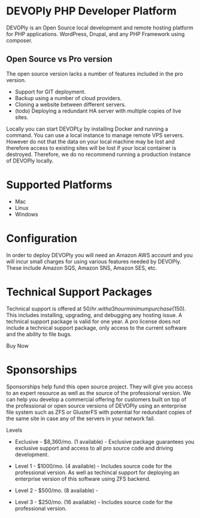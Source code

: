 # DEVOPly PHP Developer Platform


DEVOPly is an Open Source local development and remote hosting platform for PHP applications. WordPress, Drupal, and any PHP Framework using composer.

## Open Source vs Pro version

The open source version lacks a number of features included in the pro version.
* Support for GIT deployment.
* Backup using a number of cloud providers.
* Cloning a website between different servers.
* (todo) Deploying a redundant HA server with multiple copies of live sites.

Locally you can start DEVOPLy by installing Docker and running a command. You can use a local instance to manage remote VPS servers. However do not that the data on your local machine may be lost and therefore access to existing sites will be lost if your local container is destroyed. Therefore, we do no recommend running a production instance of DEVOPly locally.

# Supported Platforms
* Mac
* Linux
* Windows

# Configuration

In order to deploy DEVOPly you will need an Amazon AWS account and you will incur small charges for using various features needed by DEVOPly. These include Amazon SQS, Amazon SNS, Amazon SES, etc.

# Technical Support Packages

Technical support is offered at $50/hr. with a 3 hour minimum purchase ($150). This includes installing, upgrading, and debugging any hosting issue. A technical support package is valid for one year. A pro license does not include a technical support package, only access to the current software and the ability to file bugs.

Buy Now

# Sponsorships

Sponsorships help fund this open source project. They will give you access to an expert resource as well as the source of the professional version. We can help you develop a commercial offering for customers built on top of the professional or open source versions of DEVOPly using an enterprise file system such as ZFS or GlusterFS with potential for redundant copies of the same site in case any of the servers in your network fail.

Levels

* Exclusive - $8,360/mo. (1 available) - Exclusive package guarantees you exclusive support and access to all pro source code and driving development.

* Level 1 - $1000/mo. (4 available) - Includes source code for the professional version. As well as techincal support for deploying an enterprise version of this software using ZFS backend.

* Level 2 - $500/mo. (8 available) - 

* Level 3 - $250/mo. (16 available) - Includes source code for the professional version.

